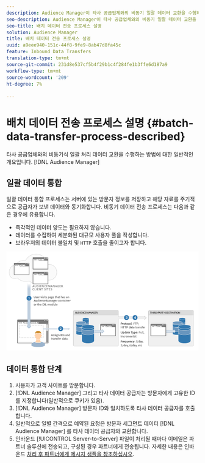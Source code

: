 ```yaml
---
description: Audience Manager이 타사 공급업체와의 비동기 일괄 데이터 교환을 수행하는 방법에 대한 일반적인 개요입니다.
seo-description: Audience Manager이 타사 공급업체와의 비동기 일괄 데이터 교환을 수행하는 방법에 대한 일반적인 개요입니다.
seo-title: 배치 데이터 전송 프로세스 설명
solution: Audience Manager
title: 배치 데이터 전송 프로세스 설명
uuid: a9eee940-151c-44f8-9fe9-8ab47d8fa45c
feature: Inbound Data Transfers
translation-type: tm+mt
source-git-commit: 231d8e537cf5b4f29b1c4f284fe1b3ffe6d187a9
workflow-type: tm+mt
source-wordcount: '209'
ht-degree: 7%

---
```



# 배치 데이터 전송 프로세스 설명 {#batch-data-transfer-process-described}

타사 공급업체와의 비동기식 일괄 처리 데이터 교환을 수행하는 방법에 대한 일반적인 개요입니다. [!DNL Audience Manager]

## 일괄 데이터 통합

<!-- c_async.xml -->

일괄 데이터 통합 프로세스는 서버에 있는 방문자 정보를 저장하고 해당 자료를 주기적으로 공급자가 보낸 데이터와 동기화합니다. 비동기 데이터 전송 프로세스는 다음과 같은 경우에 유용합니다.

* 즉각적인 데이터 양도는 필요하지 않습니다.
* 데이터를 수집하여 세분화된 대규모 사용자 풀을 작성합니다.
* 브라우저의 데이터 불일치 및 `HTTP` 호출을 줄이고자 합니다.

![](assets/s2s_70.png)

## 데이터 통합 단계

1. 사용자가 고객 사이트를 방문합니다.
1. [!DNL Audience Manager] 그리고 타사 데이터 공급자는 방문자에게 고유한 ID를 지정합니다(일반적으로 쿠키가 있음).
1. [!DNL Audience Manager] 방문자 ID와 일치하도록 타사 데이터 공급자를 호출합니다.
1. 일반적으로 일별 간격으로 예약된 요청은 방문자 세그먼트 데이터 [!DNL Audience Manager] 를 타사 데이터 공급자와 교환합니다.
1. 인바운드 [!UICONTROL Server-to-Server] 파일이 처리될 때마다 이메일은 파트너 솔루션에 전송되고, 구성된 경우 파트너에게 전송됩니다. 자세한 내용은 인바운드 [처리 후 파트너에게 메시지 샘플을 참조하십시오](../../../integration/sending-audience-data/batch-data-transfer-explained/inbound-receipt-message.md).
